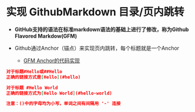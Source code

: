 # 实现 GithubMarkdown 目录/页内跳转

- **GitHub支持的语法在标准markdown语法的基础上进行了修改，称为Github Flavored Markdow(GFM)**

- Github通过Anchor（锚点）来实现页内跳转，每个标题就是一个Anchor
  - [GFM Anchor的代码实现](https://github.com/jch/html-pipeline/blob/master/lib/html/pipeline/toc_filter.rb)

```json
对于标题#Hello或##Hello
正确的链接方式是[Hello](#hello)

对于标题 #Hello World
正确的链接方式为[Hello World](#hello-world)

注意：()中的字母均为小写，单词之间有间隔用 '-' 连接
```

